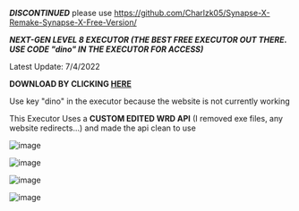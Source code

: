 ***DISCONTINUED***
please use https://github.com/Charlzk05/Synapse-X-Remake-Synapse-X-Free-Version/





















***NEXT-GEN LEVEL 8 EXECUTOR (THE BEST FREE EXECUTOR OUT THERE. USE CODE "dino" IN THE EXECUTOR FOR ACCESS)***



Latest Update: 7/4/2022

**DOWNLOAD BY CLICKING [HERE](https://github.com/Dino-log/SymbioteX/releases/download/2.6/Symbiote.X.2.6.zip)**

Use key "dino" in the executor because the website is not currently working

This Executor Uses a **CUSTOM EDITED WRD API** (I removed exe files, any website redirects...) and made the api clean to use



![image](https://user-images.githubusercontent.com/66836260/180672021-edbd7da2-fdeb-4be6-b5af-b11574c3dc1f.png)


![image](https://user-images.githubusercontent.com/66836260/180672028-8246ef01-4178-419f-9d78-a99e88037c61.png)


![image](https://user-images.githubusercontent.com/66836260/180672036-b3adfcc7-2e65-4949-98ae-f7893642b693.png)


![image](https://user-images.githubusercontent.com/66836260/180672040-6cece8d9-eace-40c3-af44-fa560d421a7c.png)
